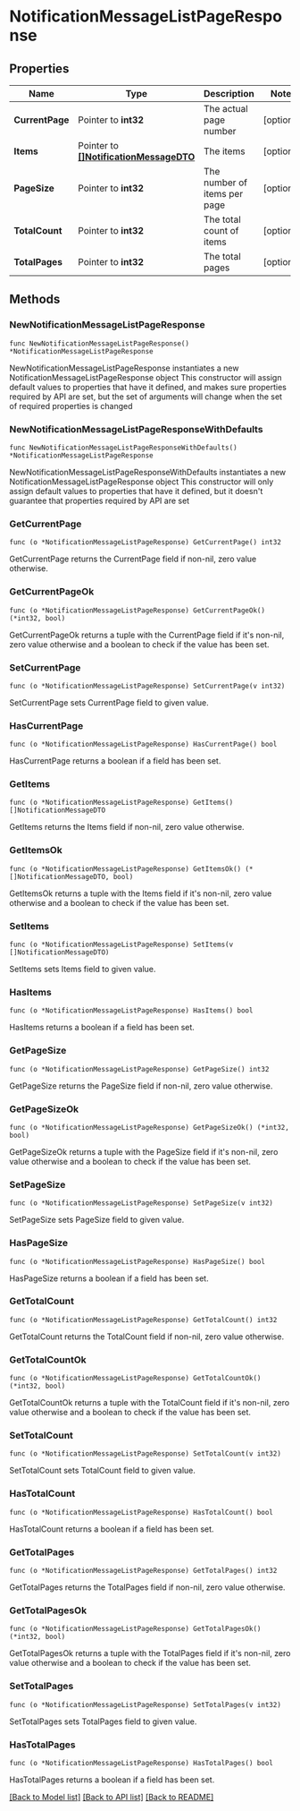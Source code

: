 # NotificationMessageListPageResponse

## Properties

Name | Type | Description | Notes
------------ | ------------- | ------------- | -------------
**CurrentPage** | Pointer to **int32** | The actual page number | [optional] 
**Items** | Pointer to [**[]NotificationMessageDTO**](NotificationMessageDTO.md) | The items | [optional] 
**PageSize** | Pointer to **int32** | The number of items per page | [optional] 
**TotalCount** | Pointer to **int32** | The total count of items | [optional] 
**TotalPages** | Pointer to **int32** | The total pages | [optional] 

## Methods

### NewNotificationMessageListPageResponse

`func NewNotificationMessageListPageResponse() *NotificationMessageListPageResponse`

NewNotificationMessageListPageResponse instantiates a new NotificationMessageListPageResponse object
This constructor will assign default values to properties that have it defined,
and makes sure properties required by API are set, but the set of arguments
will change when the set of required properties is changed

### NewNotificationMessageListPageResponseWithDefaults

`func NewNotificationMessageListPageResponseWithDefaults() *NotificationMessageListPageResponse`

NewNotificationMessageListPageResponseWithDefaults instantiates a new NotificationMessageListPageResponse object
This constructor will only assign default values to properties that have it defined,
but it doesn't guarantee that properties required by API are set

### GetCurrentPage

`func (o *NotificationMessageListPageResponse) GetCurrentPage() int32`

GetCurrentPage returns the CurrentPage field if non-nil, zero value otherwise.

### GetCurrentPageOk

`func (o *NotificationMessageListPageResponse) GetCurrentPageOk() (*int32, bool)`

GetCurrentPageOk returns a tuple with the CurrentPage field if it's non-nil, zero value otherwise
and a boolean to check if the value has been set.

### SetCurrentPage

`func (o *NotificationMessageListPageResponse) SetCurrentPage(v int32)`

SetCurrentPage sets CurrentPage field to given value.

### HasCurrentPage

`func (o *NotificationMessageListPageResponse) HasCurrentPage() bool`

HasCurrentPage returns a boolean if a field has been set.

### GetItems

`func (o *NotificationMessageListPageResponse) GetItems() []NotificationMessageDTO`

GetItems returns the Items field if non-nil, zero value otherwise.

### GetItemsOk

`func (o *NotificationMessageListPageResponse) GetItemsOk() (*[]NotificationMessageDTO, bool)`

GetItemsOk returns a tuple with the Items field if it's non-nil, zero value otherwise
and a boolean to check if the value has been set.

### SetItems

`func (o *NotificationMessageListPageResponse) SetItems(v []NotificationMessageDTO)`

SetItems sets Items field to given value.

### HasItems

`func (o *NotificationMessageListPageResponse) HasItems() bool`

HasItems returns a boolean if a field has been set.

### GetPageSize

`func (o *NotificationMessageListPageResponse) GetPageSize() int32`

GetPageSize returns the PageSize field if non-nil, zero value otherwise.

### GetPageSizeOk

`func (o *NotificationMessageListPageResponse) GetPageSizeOk() (*int32, bool)`

GetPageSizeOk returns a tuple with the PageSize field if it's non-nil, zero value otherwise
and a boolean to check if the value has been set.

### SetPageSize

`func (o *NotificationMessageListPageResponse) SetPageSize(v int32)`

SetPageSize sets PageSize field to given value.

### HasPageSize

`func (o *NotificationMessageListPageResponse) HasPageSize() bool`

HasPageSize returns a boolean if a field has been set.

### GetTotalCount

`func (o *NotificationMessageListPageResponse) GetTotalCount() int32`

GetTotalCount returns the TotalCount field if non-nil, zero value otherwise.

### GetTotalCountOk

`func (o *NotificationMessageListPageResponse) GetTotalCountOk() (*int32, bool)`

GetTotalCountOk returns a tuple with the TotalCount field if it's non-nil, zero value otherwise
and a boolean to check if the value has been set.

### SetTotalCount

`func (o *NotificationMessageListPageResponse) SetTotalCount(v int32)`

SetTotalCount sets TotalCount field to given value.

### HasTotalCount

`func (o *NotificationMessageListPageResponse) HasTotalCount() bool`

HasTotalCount returns a boolean if a field has been set.

### GetTotalPages

`func (o *NotificationMessageListPageResponse) GetTotalPages() int32`

GetTotalPages returns the TotalPages field if non-nil, zero value otherwise.

### GetTotalPagesOk

`func (o *NotificationMessageListPageResponse) GetTotalPagesOk() (*int32, bool)`

GetTotalPagesOk returns a tuple with the TotalPages field if it's non-nil, zero value otherwise
and a boolean to check if the value has been set.

### SetTotalPages

`func (o *NotificationMessageListPageResponse) SetTotalPages(v int32)`

SetTotalPages sets TotalPages field to given value.

### HasTotalPages

`func (o *NotificationMessageListPageResponse) HasTotalPages() bool`

HasTotalPages returns a boolean if a field has been set.


[[Back to Model list]](README.md#documentation-for-models) [[Back to API list]](../README.md#documentation-for-api-endpoints) [[Back to README]](../README.md)


